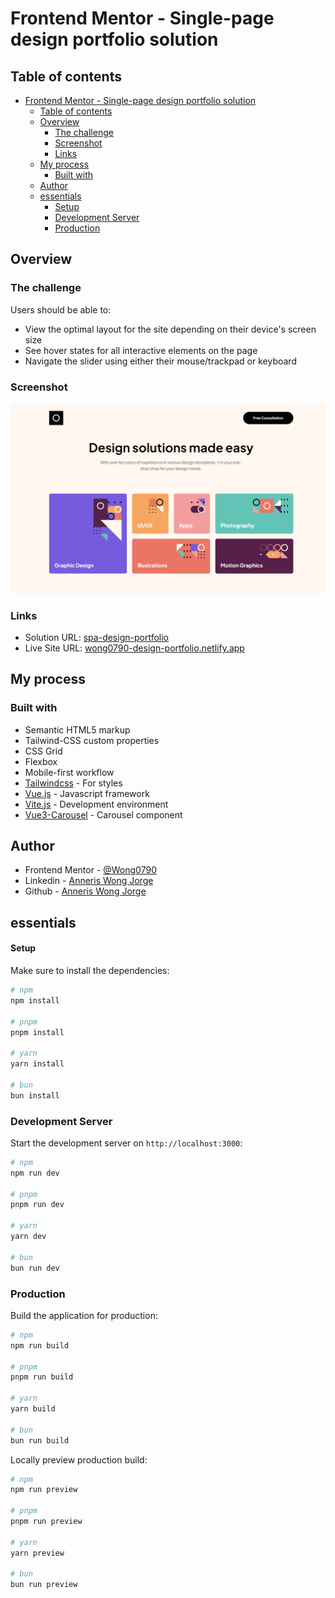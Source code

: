 # Frontend Mentor - Single-page design portfolio solution

## Table of contents

- [Frontend Mentor - Single-page design portfolio solution](#frontend-mentor---single-page-design-portfolio-solution)
  - [Table of contents](#table-of-contents)
  - [Overview](#overview)
    - [The challenge](#the-challenge)
    - [Screenshot](#screenshot)
    - [Links](#links)
  - [My process](#my-process)
    - [Built with](#built-with)
  - [Author](#author)
  - [essentials](#essentials)
    - [Setup](#setup)
    - [Development Server](#development-server)
    - [Production](#production)

## Overview

### The challenge

Users should be able to:

- View the optimal layout for the site depending on their device's screen size
- See hover states for all interactive elements on the page
- Navigate the slider using either their mouse/trackpad or keyboard

### Screenshot

![Single-page design portfolio](image-1.png)

### Links

- Solution URL: [spa-design-portfolio](https://github.com/Wong0790/spa-design-portfolio)
- Live Site URL: [wong0790-design-portfolio.netlify.app](https://wong0790-design-portfolio.netlify.app)

## My process

### Built with

- Semantic HTML5 markup
- Tailwind-CSS custom properties
- CSS Grid
- Flexbox
- Mobile-first workflow
- [Tailwindcss](https://tailwindcss.com/) - For styles
- [Vue.js](https://vuejs.org/) - Javascript framework
- [Vite.js](https://vitejs.dev) - Development environment
- [Vue3-Carousel](https://ismail9k.github.io/vue3-carousel) - Carousel component

## Author

- Frontend Mentor - [@Wong0790](https://www.frontendmentor.io/profile/Wong0790)
- Linkedin - [Anneris Wong Jorge](https://www.linkedin.com/in/anne-wong0790)
- Github - [Anneris Wong Jorge](https://github.com/Wong0790)

## essentials

#### Setup

Make sure to install the dependencies:

```bash
# npm
npm install

# pnpm
pnpm install

# yarn
yarn install

# bun
bun install
```

### Development Server

Start the development server on `http://localhost:3000`:

```bash
# npm
npm run dev

# pnpm
pnpm run dev

# yarn
yarn dev

# bun
bun run dev
```

### Production

Build the application for production:

```bash
# npm
npm run build

# pnpm
pnpm run build

# yarn
yarn build

# bun
bun run build
```

Locally preview production build:

```bash
# npm
npm run preview

# pnpm
pnpm run preview

# yarn
yarn preview

# bun
bun run preview
```
